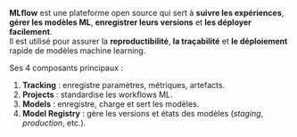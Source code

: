 **MLflow** est une plateforme open source qui sert à **suivre les expériences**, **gérer les modèles ML**, **enregistrer leurs versions** et **les déployer facilement**.  
Il est utilisé pour assurer la **reproductibilité**, **la traçabilité** et **le déploiement** rapide de modèles machine learning.

Ses 4 composants principaux :
1. **Tracking** : enregistre paramètres, métriques, artefacts.
2. **Projects** : standardise les workflows ML.
3. **Models** : enregistre, charge et sert les modèles.
4. **Model Registry** : gère les versions et états des modèles (*staging*, *production*, etc.).
